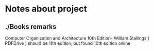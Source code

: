 # Notes about project

## ./Books remarks

Computer Organization and Architecture 10th Edition- William Stallings ( PDFDrive )
should be 11th edition, but found 10th edition online